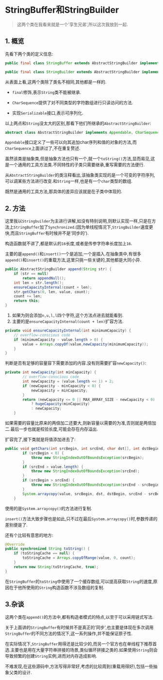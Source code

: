 # StringBuffer和StringBuilder

> 这两个类在我看来就是一个'孪生兄弟',所以这次我放到一起.

## 1. 概览

先看下两个类的定义信息:

```java
public final class StringBuffer extends AbstractStringBuilder implements java.io.Serializable, CharSequence{

public final class StringBuilder extends AbstractStringBuilder implements java.io.Serializable, CharSequence{
```

从表面上看,这两个类除了类名不相同,其他都是一样的.

- `final`修饰,表示`String`类不能被继承.

- `CharSequence`提供了对不同类型的字符数组进行只读访问的方法.
- 实现`Serializable`接口,表示可序列化.

以上两点和`String`没太大的区别,那看下他们所继承的`AbstractStringBuilder`:

```java
abstract class AbstractStringBuilder implements Appendable, CharSequence {
```

`Appndable`接口定义了一些可以向其追加char序列和值的对象的方法,而`CharSequence`上面讲过了,不在重复赘述.

虽然该类是抽象类,但是抽象方法也只有一个,就一个`toString()`方法,显而易见,这是一个通用的工具方法类.不同特性的子类只需要继承,重写需要的方法便行.

从`AbstractStringBuilder`的类注释看出,该抽象类实现的是一个可变的字符序列,可以调某些方法进行改变.和`String`一样,也是有一个`char`类型的数组.

既然是通用的工具方法,那具体的差异应该就是在子类中体现的.

## 2. 方法

这里我以`Stringbuilder`为主进行讲解,如没有特别说明,则默认实现一样,只是在方法上`StringBuffer`加了`Synchronized`.(因为单线程情况下,`StringBuilder`速度更快,而且`StringBuffer`有时候并不是'同步的').

构造函数就不讲了,都是默认的`16`长度,或者是传参字符串长度加上`16`.

主要的是`append()`和`insert()`一个是追加,一个是插入.在抽象类中,有很多`append()`和`insert()`的重载方法,这里只挑一些关键的,其他都是大同小异.

```java
public AbstractStringBuilder append(String str) {
    if (str == null)
        return appendNull();
    int len = str.length();
    ensureCapacityInternal(count + len);
    str.getChars(0, len, value, count);
    count += len;
    return this;
}
```

1. 如果为则会添加`n,u,l,l`四个字符,这个方法点进去就能看到.
2. 主要的是`ensureCapacityInternal(count + len)`扩容方法.

```java
private void ensureCapacityInternal(int minimumCapacity) {
    // overflow-conscious code
    if (minimumCapacity - value.length > 0) {
        value = Arrays.copyOf(value,newCapacity(minimumCapacity));
    }
}
```

判断是否有足够的容量容下需要添加的内容.没有则需要扩容`newCapacity()`:

```java
private int newCapacity(int minCapacity) {
        // overflow-conscious code
        int newCapacity = (value.length << 1) + 2;
        if (newCapacity - minCapacity < 0) {
            newCapacity = minCapacity;
        }
        return (newCapacity <= 0 || MAX_ARRAY_SIZE - newCapacity < 0)
            ? hugeCapacity(minCapacity)
            : newCapacity;
    }
```

如果需要的容量比原来的两倍加二还要大,则新容量以需要的为准,否则就是两倍加二.最后一步也就是校验长度,可能会存在内存溢出.

扩容完了,接下类就是将值添加进去了:

```java
public void getChars(int srcBegin, int srcEnd, char dst[], int dstBegin) {
        if (srcBegin < 0) {
            throw new StringIndexOutOfBoundsException(srcBegin);
        }
        if (srcEnd > value.length) {
            throw new StringIndexOutOfBoundsException(srcEnd);
        }
        if (srcBegin > srcEnd) {
            throw new StringIndexOutOfBoundsException(srcEnd - srcBegin);
        }
        System.arraycopy(value, srcBegin, dst, dstBegin, srcEnd - srcBegin);
    }
```

使用的是`System.arraycopy()`的方法进行复制.

`insert()`方法大致步骤也是如此,只不过在最后`System.arraycopy()`时,参数传递的差别便是了.

还有个比较有意思的地方:

```java
@Override
public synchronized String toString() {
    if (toStringCache == null) {
        toStringCache = Arrays.copyOfRange(value, 0, count);
    }
    return new String(toStringCache, true);
}
```

在`StringBuffer`的`toString`中使用了一个缓存数组,可以提高获取`String`的速度,原因在于他所使用的`String`构造函数不涉及数组的复制.

## 3.杂谈

这两个类在`append()`的方法中,都有构造者模式的特点,以至于可以采用链式写法.

关于上面讲的`StringBuffer`有时候并不是真正的'同步',也主要是体现在多次调用`StringBuffer`的不同方法的情况下,这一系列操作,并不能保证原子性.

在实际情况下,`StringBuffer`用得还是比较少的,而另一个官方也在单线程下推荐首选.主要也是用在大量字符串拼接的场景,类似循环拼接之类的.如果使用`String`则会导致频繁的创建`String`实例,进而对内存造成影响.

不难发现,在这些源码中,方法写得非常好,考虑的比较周到(重载用得好),包括一些抽象父类的设计.

